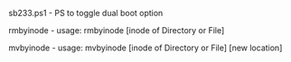 sb233.ps1 - PS to toggle dual boot option

rmbyinode - usage: rmbyinode [inode of Directory or File]

mvbyinode - usage: mvbyinode [inode of Directory or File] [new location]
